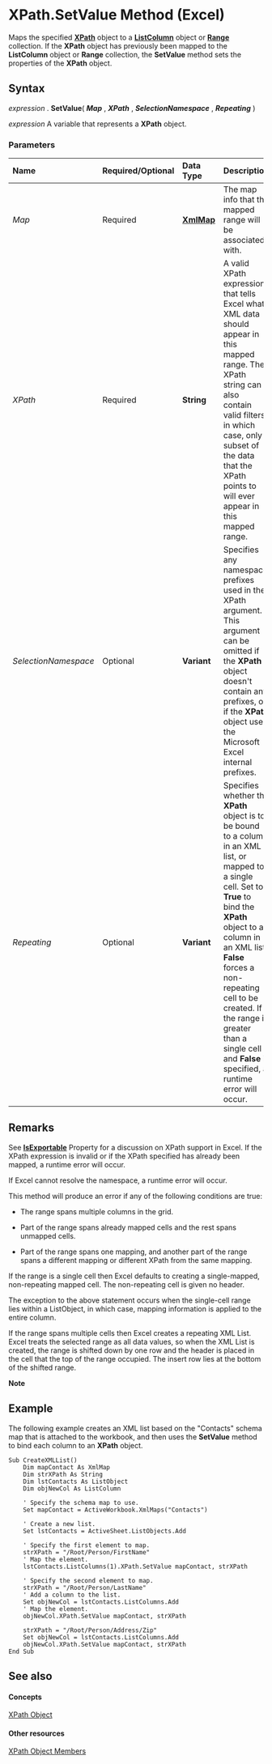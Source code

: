 
# XPath.SetValue Method (Excel)

Maps the specified  **[XPath](e13f2b3e-cef2-4e3c-f942-5347cf722e2d.md)** object to a **[ListColumn](c2060e4a-2340-c606-f272-1e4dad6964d0.md)** object or **[Range](b8207778-0dcc-4570-1234-f130532cc8cd.md)** collection. If the **XPath** object has previously been mapped to the **ListColumn** object or **Range** collection, the **SetValue** method sets the properties of the **XPath** object.


## Syntax

 _expression_ . **SetValue**( **_Map_** , **_XPath_** , **_SelectionNamespace_** , **_Repeating_** )

 _expression_ A variable that represents a **XPath** object.


### Parameters



|**Name**|**Required/Optional**|**Data Type**|**Description**|
|:-----|:-----|:-----|:-----|
| _Map_|Required| **[XmlMap](39b0823f-0068-d8df-e4e1-ca62b55d58f5.md)**|The map info that the mapped range will be associated with.|
| _XPath_|Required| **String**|A valid XPath expression that tells Excel what XML data should appear in this mapped range. The XPath string can also contain valid filters, in which case, only a subset of the data that the XPath points to will ever appear in this mapped range.|
| _SelectionNamespace_|Optional| **Variant**|Specifies any namespace prefixes used in the XPath argument. This argument can be omitted if the  **XPath** object doesn't contain any prefixes, or if the **XPath** object uses the Microsoft Excel internal prefixes.|
| _Repeating_|Optional| **Variant**|Specifies whether the  **XPath** object is to be bound to a column in an XML list, or mapped to a single cell. Set to **True** to bind the **XPath** object to a column in an XML list. **False** forces a non-repeating cell to be created. If the range is greater than a single cell and **False** is specified, a runtime error will occur.|

## Remarks

See  **[IsExportable](4f26b59c-14da-3646-c051-88f4d173a861.md)** Property for a discussion on XPath support in Excel. If the XPath expression is invalid or if the XPath specified has already been mapped, a runtime error will occur.

If Excel cannot resolve the namespace, a runtime error will occur.

This method will produce an error if any of the following conditions are true:


- The range spans multiple columns in the grid.
    
- Part of the range spans already mapped cells and the rest spans unmapped cells.
    
- Part of the range spans one mapping, and another part of the range spans a different mapping or different XPath from the same mapping.
    


If the range is a single cell then Excel defaults to creating a single-mapped, non-repeating mapped cell. The non-repeating cell is given no header.

The exception to the above statement occurs when the single-cell range lies within a ListObject, in which case, mapping information is applied to the entire column.

If the range spans multiple cells then Excel creates a repeating XML List. Excel treats the selected range as all data values, so when the XML List is created, the range is shifted down by one row and the header is placed in the cell that the top of the range occupied. The insert row lies at the bottom of the shifted range.


 **Note**  




## Example

The following example creates an XML list based on the "Contacts" schema map that is attached to the workbook, and then uses the  **SetValue** method to bind each column to an **XPath** object.


```
Sub CreateXMLList() 
    Dim mapContact As XmlMap 
    Dim strXPath As String 
    Dim lstContacts As ListObject 
    Dim objNewCol As ListColumn 
 
    ' Specify the schema map to use. 
    Set mapContact = ActiveWorkbook.XmlMaps("Contacts") 
     
    ' Create a new list. 
    Set lstContacts = ActiveSheet.ListObjects.Add 
         
    ' Specify the first element to map. 
    strXPath = "/Root/Person/FirstName" 
    ' Map the element. 
    lstContacts.ListColumns(1).XPath.SetValue mapContact, strXPath 
 
    ' Specify the second element to map. 
    strXPath = "/Root/Person/LastName" 
    ' Add a column to the list. 
    Set objNewCol = lstContacts.ListColumns.Add 
    ' Map the element. 
    objNewCol.XPath.SetValue mapContact, strXPath 
 
    strXPath = "/Root/Person/Address/Zip" 
    Set objNewCol = lstContacts.ListColumns.Add 
    objNewCol.XPath.SetValue mapContact, strXPath 
End Sub 

```


## See also


#### Concepts


[XPath Object](e13f2b3e-cef2-4e3c-f942-5347cf722e2d.md)
#### Other resources


[XPath Object Members](2b598d87-ea67-b3fa-fbae-bb8fd1e22274.md)
